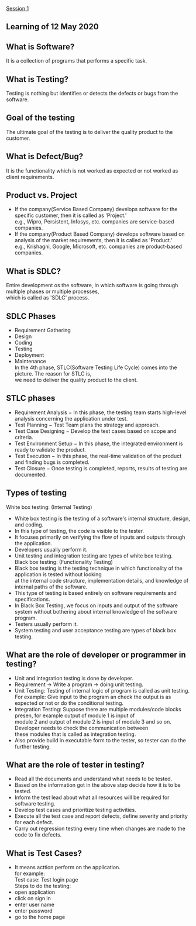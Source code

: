 
[Session 1](https://priyankaMD.github.io/QA-Manual-Testing/Session1)

## Learning of 12 May 2020

## What is Software? <br />
It is a collection of programs that performs a specific task.<br />

## What is Testing?<br />
Testing is nothing but identifies or detects the defects or bugs from the software.<br />

## Goal of the testing <br />
The ultimate goal of the testing is to deliver the quality product to the customer.<br />

## What is Defect/Bug?<br />
It is the functionality which is not worked as expected or not worked as client requirements.

## Product vs. Project<br />
- If the company(Service Based Company) develops software for the specific customer, then it is called as 'Project.'<br />
e.g., Wipro, Persistent, Infosys, etc. companies are service-based companies.<br />
- If the company(Product Based Company) develops software based on analysis of the market requirements, 
then it is called as 'Product.'<br />
e.g., Krishagni, Google, Microsoft, etc. companies are product-based companies.<br />

## What is SDLC?<br />
Entire development os the software, in which software is going through multiple phases or multiple processes, <br />
which is called as 'SDLC' process.<br />

## SDLC Phases<br />
- Requirement Gathering<br />
- Design<br />
- Coding<br />
- Testing<br />
- Deployment<br />
- Maintenance <br />
In the 4th phase, STLC(Software Testing Life Cycle) comes into the picture. The reason for STLC is, <br />
we need to deliver the quality product to the client.<br />

## STLC phases<br />
- Requirement Analysis − In this phase, the testing team starts high-level analysis concerning the application under test.<br />
- Test Planning − Test Team plans the strategy and approach.<br />
- Test Case Designing − Develop the test cases based on scope and criteria.<br />
- Test Environment Setup − In this phase, the integrated environment is ready to validate the product.<br />
- Test Execution − In this phase, the real-time validation of the product and finding bugs is completed.<br />
- Test Closure − Once testing is completed, reports, results of testing are documented.<br />

## Types of testing<br />
White box testing: (Internal Testing)<br />
- White box testing is the testing of a software's internal structure, design, and coding.<br />
- In this type of testing, the code is visible to the tester.<br />
- It focuses primarily on verifying the flow of inputs and outputs through the application.<br />
- Developers usually perform it.<br />
- Unit testing and integration testing are types of white box testing.<br />
Black box testing: (Functionality Testing)<br />
- Black box testing is the testing technique in which functionality of the application is tested without looking <br />
at the internal code structure, implementation details, and knowledge of internal paths of the software.<br />
- This type of testing is based entirely on software requirements and specifications.<br />
- In Black Box Testing, we focus on inputs and output of the software system without bothering about internal knowledge 
of the software program.<br />
- Testers usually perform it.<br />
- System testing and user acceptance testing are types of black box testing.<br />

## What are the role of developer or programmer in testing?<br />
- Unit and integration testing is done by developer.<br />
- Requirement -> Write a program -> doing unit testing.<br />
- Unit Testing: Testing of internal logic of program is called as unit testing.<br />
For example: Give input to the program an check the output is as expected or not or do the conditional testing.<br />
- Integration Testing: Suppose there are multiple modules/code blocks presen, for example output of module 1 is input of <br />
module 2 and output of module 2 is input of module 3 and so on. Developer needs to check the communication between <br />
these modules that is called as integration testing.<br />
- Also provide build in executable form to the tester, so tester can do the further testing.<br />

## What are the role of tester in testing?<br />
- Read all the documents and understand what needs to be tested.<br />
- Based on the information got in the above step decide how it is to be tested.<br />
- Inform the test lead about what all resources will be required for software testing.<br />
- Develop test cases and prioritize testing activities.<br />
- Execute all the test case and report defects, define severity and priority for each defect.<br />
- Carry out regression testing every time when changes are made to the code to fix defects.<br />

## What is Test Cases?<br />
- It means acttion perform on the application.<br />
for example: <br />
Test case: Test login page<br />
Steps to do the testing:<br />
- open application<br />
- click on sign in<br />
- enter user name<br />
- enter password<br />
- go to the home page<br />
